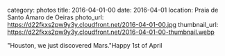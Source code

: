 category: photos 
title: 2016-04-01-00
date: 2016-04-01
location: Praia de Santo Amaro de Oeiras
photo_url: https://d22fkxs2pw9y3y.cloudfront.net/2016-04-01-00.jpg
thumbnail_url: https://d22fkxs2pw9y3y.cloudfront.net/2016-04-01-00-thumbnail.webp

"Houston, we just discovered Mars."Happy 1st of April                   